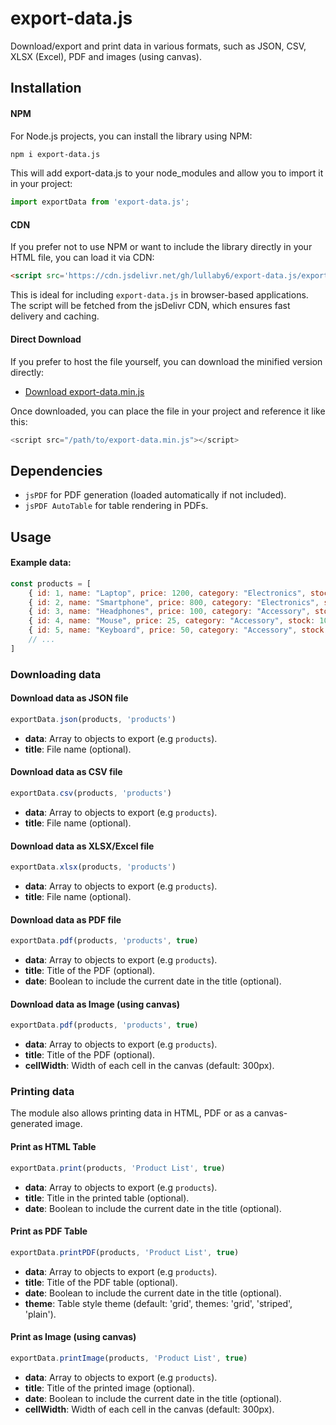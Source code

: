 # export-data.js

Download/export and print data in various formats, such as JSON, CSV, XLSX (Excel), PDF and images (using canvas).

## Installation

#### NPM

For Node.js projects, you can install the library using NPM:


```bash
npm i export-data.js
```

This will add export-data.js to your node_modules and allow you to import it in your project:

```js
import exportData from 'export-data.js';
```

#### CDN

If you prefer not to use NPM or want to include the library directly in your HTML file, you can load it via CDN:

```html
<script src='https://cdn.jsdelivr.net/gh/lullaby6/export-data.js/export-data.min.js'></script>
```

This is ideal for including ```export-data.js``` in browser-based applications. The script will be fetched from the jsDelivr CDN, which ensures fast delivery and caching.

#### Direct Download

If you prefer to host the file yourself, you can download the minified version directly:
- <a href="https://cdn.jsdelivr.net/gh/lullaby6/export-data.js/export-data.min.js" target="_blank">Download export-data.min.js</a>

Once downloaded, you can place the file in your project and reference it like this:

```js
<script src="/path/to/export-data.min.js"></script>
```

## Dependencies

- ```jsPDF``` for PDF generation (loaded automatically if not included).
- ```jsPDF AutoTable``` for table rendering in PDFs.

## Usage

#### Example data:

```js
const products = [
    { id: 1, name: "Laptop", price: 1200, category: "Electronics", stock: 15 },
    { id: 2, name: "Smartphone", price: 800, category: "Electronics", stock: 25 },
    { id: 3, name: "Headphones", price: 100, category: "Accessory", stock: 50 },
    { id: 4, name: "Mouse", price: 25, category: "Accessory", stock: 100 },
    { id: 5, name: "Keyboard", price: 50, category: "Accessory", stock: 80 },
    // ...
]
```

### Downloading data

#### Download data as JSON file

```js
exportData.json(products, 'products')
```

- **data**: Array to objects to export (e.g ```products```).
- **title**: File name (optional).

#### Download data as CSV file

```js
exportData.csv(products, 'products')
```

- **data**: Array to objects to export (e.g ```products```).
- **title**: File name (optional).

#### Download data as XLSX/Excel file

```js
exportData.xlsx(products, 'products')
```

- **data**: Array to objects to export (e.g ```products```).
- **title**: File name (optional).

#### Download data as PDF file

```js
exportData.pdf(products, 'products', true)
```

- **data**: Array to objects to export (e.g ```products```).
- **title**: Title of the PDF (optional).
- **date**: Boolean to include the current date in the title (optional).

#### Download data as Image (using canvas)

```js
exportData.pdf(products, 'products', true)
```

- **data**: Array to objects to export (e.g ```products```).
- **title**: Title of the PDF (optional).
- **cellWidth**: Width of each cell in the canvas (default: 300px).

### Printing data

The module also allows printing data in HTML, PDF or as a canvas-generated image.

#### Print as HTML Table

```js
exportData.print(products, 'Product List', true)
```

- **data**: Array to objects to export (e.g ```products```).
- **title**: Title in the printed table (optional).
- **date**: Boolean to include the current date in the title (optional).

#### Print as PDF Table

```js
exportData.printPDF(products, 'Product List', true)
```

- **data**: Array to objects to export (e.g ```products```).
- **title**: Title of the PDF table (optional).
- **date**: Boolean to include the current date in the title (optional).
- **theme**: Table style theme (default: 'grid', themes: 'grid', 'striped', 'plain').

#### Print as Image (using canvas)

```js
exportData.printImage(products, 'Product List', true)
```

- **data**: Array to objects to export (e.g ```products```).
- **title**: Title of the printed image (optional).
- **date**: Boolean to include the current date in the title (optional).
- **cellWidth**: Width of each cell in the canvas (default: 300px).